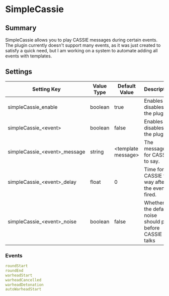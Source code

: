 
# SimpleCassie
## Summary
SimpleCassie allows you to play CASSIE messages during certain events.
The plugin currently doesn't support many events, as it was just created to satisfy a quick need, but I am working on a system to automate adding all events with templates.

## Settings

| Setting Key      | Value Type | Default Value                                                                                                                                                                                                                                                                                         | Description                                     |
|------------------|------------|-------------------------------------------------------------------------------------------------------------------------------------------------------------------------------------------------------------------------------------------------------------------------------------------------------|-------------------------------------------------|
|simpleCassie_enable|boolean|true|Enables or disables the plugin.|
|simpleCassie_\<event\>|boolean|false|Enables or disables the plugin.|
|simpleCassie_\<event\>_message|string|\<template message\>|The message for CASSIE to say.|
|simpleCassie_\<event\>_delay|float|0|Time for CASSIE to way after the event fired.|
|simpleCassie_\<event\>_noise|boolean|false|Whether the default noise should play before CASSIE talks|
### Events
```yml
roundStart
roundEnd
warheadStart
warheadCancelled
warheadDetonation
autoWarheadStart
```
